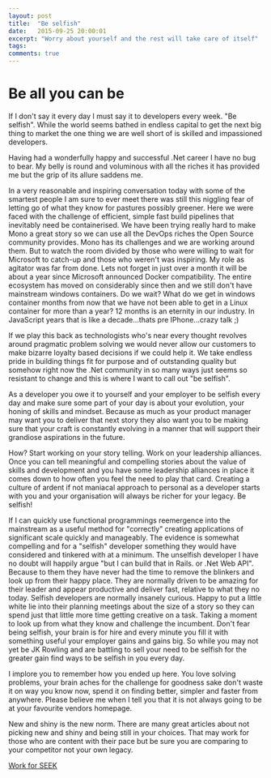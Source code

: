 ```yaml
---
layout: post
title:  "Be selfish"
date:   2015-09-25 20:00:01
excerpt: "Worry about yourself and the rest will take care of itself"
tags:
comments: true
---
```



# Be all you can be

If I don't say it every day I must say it to developers every week. "Be selfish". While the world seems bathed in endless capital to get the next big thing to market the one thing we are well short of is skilled and impassioned developers.

Having had a wonderfully happy and successful .Net career I have no bug to bear. My belly is round and voluminous with all the riches it has provided me but the grip of its allure saddens me.

In a very reasonable and inspiring conversation today with some of the smartest people I am sure to ever meet there was still this niggling fear of letting go of what they know for pastures possibly greener. Here we were faced with the challenge of efficient, simple fast build pipelines that inevitably need be containerised. We have been trying really hard to make Mono a great story so we can use all the DevOps riches the Open Source community provides. Mono has its challenges and we are working around them. But to watch the room divided by those who were willing to wait for Microsoft to catch-up and those who weren't was inspiring. My role as agitator was far from done. Lets not forget in just over a month it will be about a year since Microsoft announced Docker compatibility. The entire ecosystem has moved on considerably since then and we still don't have mainstream windows containers. Do we wait? What do we get in windows container months from now that we have not been able to get in a Linux container for more than a year? 12 months is an eternity in our industry. In JavaScript years that is like a decade...thats pre IPhone...crazy talk ;)

If we play this back as technologists who's near every thought revolves around pragmatic problem solving we would never allow our customers to make bizarre loyalty based decisions if we could help it. We take endless pride in building things fit for purpose and of outstanding quality but somehow right now the .Net community in so many ways just seems so resistant to change and this is where I want to call out "be selfish".

As a developer you owe it to yourself and your employer to be selfish every day and make sure some part of your day is about your evolution, your honing of skills and mindset. Because as much as your product manager may want you to deliver that next story they also want you to be making sure that your craft is constantly evolving in a manner that will support their grandiose aspirations in the future.

How? Start working on your story telling. Work on your leadership alliances. Once you can tell meaningful and compelling stories about the value of skills and development and you have some leadership alliances in place it comes down to how often you feel the need to play that card. Creating a culture of ardent if not maniacal approach to personal as a developer starts with you and your organisation will always be richer for your legacy. Be selfish!

If I can quickly use functional programmings reemergence into the mainstream as a useful method for "correctly" creating applications of significant scale quickly and manageably. The evidence is somewhat compelling and for a "selfish" developer something they would have considered and tinkered with at a minimum. The unselfish developer I have no doubt will happily argue "but I can build that in Rails. or .Net Web API". Because to them they have never had the time to remove the blinkers and look up from their happy place. They are normally driven to be amazing for their leader and appear productive and deliver fast, relative to what they no today. Selfish developers are normally insanely curious. Happy to put a little white lie into their planning meetings about the size of a story so they can spend just that little more time getting creative on a task. Taking a moment to look up from what they know and challenge the incumbent. Don't fear being selfish, your brain is for hire and every minute you fill it with something useful your employer gains and gains big. So while you may not yet be JK Rowling and are battling to sell your need to be selfish for the greater gain find ways to be selfish in you every day.

I implore you to remember how you ended up here. You love solving problems, your brain aches for the challenge for goodness sake don't waste it on way you know now, spend it on finding better, simpler and faster from anywhere. Please believe me when I tell you that it is not always going to be at your favourite vendors homepage.

New and shiny is the new norm. There are many great articles about not picking new and shiny and being still in your choices. That may work for those who are content with their pace but be sure you are comparing to your competitor not your own legacy.


[Work for SEEK](http://www.seek.com.au/work-for-seek)
